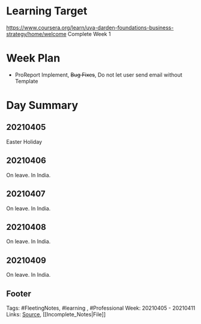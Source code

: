 # Learning Target
https://www.coursera.org/learn/uva-darden-foundations-business-strategy/home/welcome
Complete Week 1 
 
# Week Plan
- ProReport Implement, ~~Bug Fixes~~, Do not let user send email without Template


# Day Summary
## 20210405
Easter Holiday

## 20210406
On leave. In India.

## 20210407
On leave. In India.

## 20210408
On leave. In India.

## 20210409
On leave. In India.

## Footer

Tags: #FleetingNotes, #learning , #Professional
Week: 20210405 - 20210411
Links: 
[Source](template.md), [[Incomplete_Notes|File]]

<!--
Comment -   
-->
<!--stackedit_data:
eyJoaXN0b3J5IjpbLTIzNTIxMjMwMSwtMTQ0NjIxODc4XX0=
-->